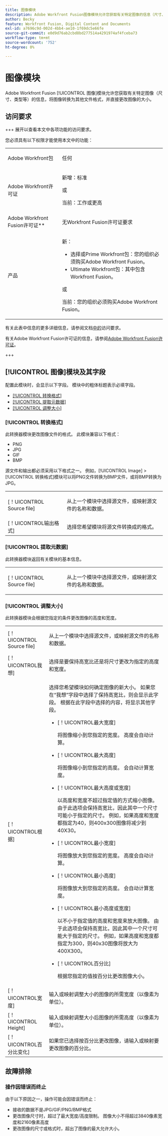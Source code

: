 ```yaml
---
title: 图像模块
description: Adobe Workfront Fusion图像模块允许您获取有关特定图像的信息（尺寸、类型等），将图像转换为另一种文件格式，并直接更改图像的大小。
author: Becky
feature: Workfront Fusion, Digital Content and Documents
exl-id: a7696c9d-002d-4bb4-ae10-1f69dc5e66fe
source-git-commit: e0d9d76ab2cbd8bd277514a4291974af4fceba73
workflow-type: tm+mt
source-wordcount: '752'
ht-degree: 0%

---
```


# 图像模块

Adobe Workfront Fusion [!UICONTROL 图像]模块允许您获取有关特定图像（尺寸、类型等）的信息，将图像转换为其他文件格式，并直接更改图像的大小。

## 访问要求

+++ 展开以查看本文中各项功能的访问要求。

您必须具有以下权限才能使用本文中的功能：

<table style="table-layout:auto">
 <col> 
 <col> 
 <tbody> 
  <tr> 
   <td role="rowheader">Adobe Workfront包</td> 
   <td> <p>任何</p> </td> 
  </tr> 
  <tr data-mc-conditions=""> 
   <td role="rowheader">Adobe Workfront许可证</td> 
   <td> <p>新增：标准</p><p>或</p><p>当前：工作或更高</p> </td> 
  </tr> 
  <tr> 
   <td role="rowheader">Adobe Workfront Fusion许可证**</td> 
   <td>
   <p>无Workfront Fusion许可证要求</p>
   </td> 
  </tr> 
  <tr> 
   <td role="rowheader">产品</td> 
   <td>
   <p>新：</p> <ul><li>选择或Prime Workfront包：您的组织必须购买Adobe Workfront Fusion。</li><li>Ultimate Workfront包：其中包含Workfront Fusion。</li></ul>
   <p>或</p>
   <p>当前：您的组织必须购买Adobe Workfront Fusion。</p>
   </td> 
  </tr>
 </tbody> 
</table>

有关此表中信息的更多详细信息，请参阅文档[中的](/help/workfront-fusion/references/licenses-and-roles/access-level-requirements-in-documentation.md)访问要求。

有关Adobe Workfront Fusion许可证的信息，请参阅[Adobe Workfront Fusion许可证](/help/workfront-fusion/set-up-and-manage-workfront-fusion/licensing-operations-overview/license-automation-vs-integration.md)。

+++

## [!UICONTROL 图像]模块及其字段

配置此模块时，会显示以下字段。 模块中的粗体标题表示必填字段。

* [[!UICONTROL 转换格式]](#convert-a-format)
* [[!UICONTROL 提取元数据]](#extract-metadata)
* [[!UICONTROL 调整大小]](#resize)

### [!UICONTROL 转换格式]

此转换器模块更改图像文件的格式。 此模块兼容以下格式：

* PNG
* JPG
* GIF
* BMP

源文件和输出都必须采用以下格式之一。 例如，[!UICONTROL Image] >[!UICONTROL 转换格式]模块可以将PNG文件转换为BMP文件，或将BMP转换为JPG。

<table style="table-layout:auto"> 
 <col data-mc-conditions=""> 
 <col data-mc-conditions=""> 
 <tbody> 
  <tr> 
   <td role="rowheader">[！UICONTROL Source file]</td> 
   <td> <p>从上一个模块中选择源文件，或映射源文件的名称和数据。</p> </td> 
  </tr> 
  <tr> 
   <td role="rowheader">[！UICONTROL输出格式]</td> 
   <td>选择您希望模块将源文件转换成的格式。 </td> 
  </tr> 
 </tbody> 
</table>

### [!UICONTROL 提取元数据]

此转换器模块返回有关模块的基本信息。

<table style="table-layout:auto"> 
 <col data-mc-conditions=""> 
 <col data-mc-conditions=""> 
 <tbody> 
  <tr> 
   <td role="rowheader">[！UICONTROL Source file]</td> 
   <td> <p>从上一个模块中选择源文件，或映射源文件的名称和数据。</p> </td> 
  </tr> 
 </tbody> 
</table>

### [!UICONTROL 调整大小]

此转换器模块会根据您指定的条件更改图像的高度和宽度。

<table style="table-layout:auto"> 
 <col data-mc-conditions=""> 
 <col data-mc-conditions=""> 
 <tbody> 
  <tr> 
   <td role="rowheader">[！UICONTROL Source file]</td> 
   <td> <p>从上一个模块中选择源文件，或映射源文件的名称和数据。</p> </td> 
  </tr> 
  <tr> 
   <td role="rowheader">[！UICONTROL我想]</td> 
   <td>选择是要保持高宽比还是将尺寸更改为指定的高度和宽度。</td> 
  </tr> 
  <tr> 
   <td role="rowheader">[！UICONTROL根据]</td> 
   <td> <p>选择您希望模块如何确定图像的新大小。 如果您在“我想”字段中选择了保持高宽比，则会显示此字段。 根据在此字段中选择的内容，将显示其他字段。</p> 
    <ul> 
     <li> <p>[！UICONTROL最大宽度]</p> <p>将图像缩小到您指定的宽度。 高度会自动计算。</p> </li> 
     <li> <p>[！UICONTROL最大高度]</p> <p>将图像缩小到您指定的高度。 会自动计算宽度。</p> </li> 
     <li> <p>[！UICONTROL最大高度或宽度]</p> <p>以高度和宽度不超过指定值的方式缩小图像。 由于此选项会保持高宽比，因此其中一个尺寸可能小于指定的尺寸。 例如，如果高度和宽度都指定为40，则400x300图像将减少到40X30。</p> </li> 
     <li> <p>[！UICONTROL最小宽度]</p> <p>将图像放大到您指定的宽度。 高度会自动计算。</p> </li> 
     <li> <p>[！UICONTROL最小高度]</p> <p>将图像放大到您指定的高度。 会自动计算宽度。</p> </li> 
     <li> <p>[！UICONTROL最小高度或宽度]</p> <p>以不小于指定值的高度和宽度来放大图像。 由于此选项会保持高宽比，因此其中一个尺寸可能大于指定的尺寸。 例如，如果高度和宽度都指定为300，则40x30图像将放大为400X300。</p> </li> 
     <li> <p>[！UICONTROL百分比]</p> <p>根据您指定的值按百分比更改图像大小。 </p> </li> 
    </ul> </td> 
  </tr> 
  <tr> 
   <td role="rowheader">[！UICONTROL宽度]</td> 
   <td>输入或映射调整大小的图像的所需宽度（以像素为单位）。</td> 
  </tr> 
  <tr> 
   <td role="rowheader">[！UICONTROL Height]</td> 
   <td>输入或映射调整大小后图像的所需高度（以像素为单位）。</td> 
  </tr> 
  <tr> 
   <td role="rowheader">[！UICONTROL百分比变化]</td> 
   <td>如果您已选择按百分比更改图像，请输入或映射要更改图像的百分比。</td> 
  </tr> 
 </tbody> 
</table>

## 故障排除

### 操作因错误而终止

由于以下原因之一，操作可能会因错误而终止：

* 接收的数据不是JPG/GIF/PNG/BMP格式
* 更改图像尺寸时，超过了最大宽度/高度限制。 图像大小不得超过3840像素宽度和2160像素高度
* 更改图像的尺寸或格式时，超出了图像的最大允许大小。
